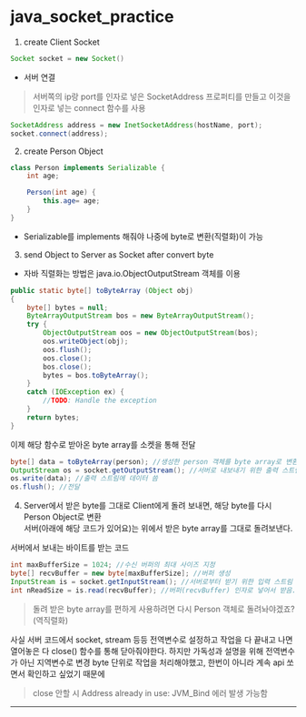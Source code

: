 # java_socket_practice
1. create Client Socket  

```java
Socket socket = new Socket()
```  
* 서버 연결  
> 서버쪽의 ip랑 port를 인자로 넣은 SocketAddress 프로퍼티를 만들고 이것을 인자로 넣는 connect 함수를 사용  
 
```java
SocketAddress address = new InetSocketAddress(hostName, port);
socket.connect(address);
```  
  
  
2. create Person Object
```java
class Person implements Serializable {
    int age;

    Person(int age) {
        this.age= age;
    }
}
```
- Serializable를 implements 해줘야 나중에 byte로 변환(직렬화)이 가능
  
  
3. send Object to Server as Socket after convert byte  
 - 자바 직렬화는 방법은 java.io.ObjectOutputStream 객체를 이용  

```java
public static byte[] toByteArray (Object obj)
{
    byte[] bytes = null;
    ByteArrayOutputStream bos = new ByteArrayOutputStream();
    try {
        ObjectOutputStream oos = new ObjectOutputStream(bos);
        oos.writeObject(obj);
        oos.flush();
        oos.close();
        bos.close();
        bytes = bos.toByteArray();
    }
    catch (IOException ex) {
        //TODO: Handle the exception
    }
    return bytes;
}
```  
이제 해당 함수로 받아온 byte array를 소켓을 통해 전달  
```java
byte[] data = toByteArray(person); //생성한 person 객체를 byte array로 변환
OutputStream os = socket.getOutputStream(); //서버로 내보내기 위한 출력 스트림 뚫음
os.write(data); //출력 스트림에 데이터 씀
os.flush(); //전달
```  
  
  
4. Server에서 받은 byte를 그대로 Client에게 돌려 보내면, 해당 byte를 다시 Person Object로 변환  
서버(아래에 해당 코드가 있어요)는 위에서 받은 byte array를 그대로 돌려보낸다.  
  
서버에서 보내는 바이트를 받는 코드
```java
int maxBufferSize = 1024; //수신 버퍼의 최대 사이즈 지정
byte[] recvBuffer = new byte[maxBufferSize]; //버퍼 생성
InputStream is = socket.getInputStream(); //서버로부터 받기 위한 입력 스트림 뚫음
int nReadSize = is.read(recvBuffer); //버퍼(recvBuffer) 인자로 넣어서 받음. 반환 값은 받아온 size
```
> 돌려 받은 byte array를 편하게 사용하려면 다시 Person 객체로 돌려놔야겠죠?(역직렬화)

사실 서버 코드에서 socket, stream 등등 전역변수로 설정하고 작업을 다 끝내고 나면열어놓은 다 close() 함수를 통해 닫아줘야한다.
하지만 가독성과 설명을 위해 전역변수가 아닌 지역변수로 변경
byte 단위로 작업을 처리해야했고, 한번이 아니라 계속 api 쏘면서 확인하고 싶었기 때문에

> close 안할 시 Address already in use: JVM_Bind 에러 발생 가능함
---  
 
